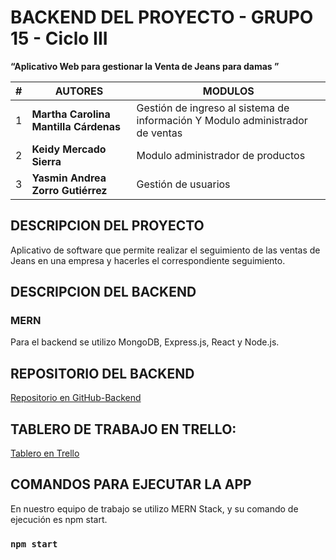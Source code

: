 # **BACKEND DEL PROYECTO - GRUPO 15 - Ciclo III**
**“Aplicativo Web para gestionar la Venta de Jeans para damas ”**

| **#**|**AUTORES** | **MODULOS** |
| ---|---| --- |
| 1 |**Martha Carolina Mantilla Cárdenas**  | Gestión de ingreso al sistema de información Y Modulo administrador de ventas  |
| 2 |**Keidy Mercado Sierra**  | Modulo administrador de productos  |
| 3 |**Yasmin Andrea Zorro Gutiérrez**  | Gestión de usuarios  |

## **DESCRIPCION DEL PROYECTO**
Aplicativo de software que permite realizar el seguimiento de las ventas de Jeans en una empresa y hacerles el correspondiente seguimiento.

## **DESCRIPCION DEL BACKEND**
### **MERN**
Para el backend se utilizo MongoDB, Express.js, React y Node.js.

## **REPOSITORIO DEL BACKEND**
[Repositorio en GitHub-Backend](https://github.com/carolinamantilla/Node_Express_Grupo15.git)

## TABLERO DE TRABAJO EN TRELLO:
[Tablero en Trello](https://trello.com/b/Mi9n4pxV/proyecto-sobre-aplicativo-web)

## **COMANDOS PARA EJECUTAR LA APP**
En nuestro equipo de trabajo se utilizo MERN Stack, y su comando de ejecución es npm start.

### `npm start`

